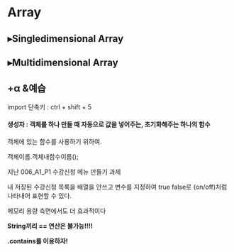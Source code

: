 # Array 









## ▸Singledimensional Array









## ▸Multidimensional Array







## +α &예습

import 단축키 : ctrl + shift + 5



#### 생성자 : 객체를 하나 만들 때 자동으로 값을 넣어주는, 초기화해주는 하나의 함수



객체에 있는 함수를 사용하기 위하여.

객체이름.객체내함수이름();





지난 006_A1_P1 수강신청 메뉴 만들기 과제

내 저장된 수강신청 목록을 배열을 안쓰고 변수를 지정하여 true false로 (on/off)처럼 나타내어 표현할 수 있다.

메모리 용량 측면에서도 더 효과적이다



**String끼리 == 연산은 불가능!!!!**

**.contains를 이용하자!**

